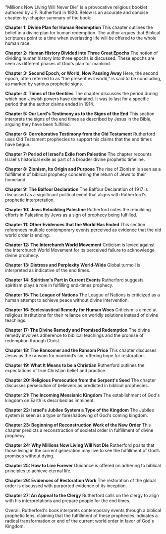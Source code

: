 "Millions Now Living Will Never Die" is a provocative religious booklet authored by J.F. Rutherford in 1920. Below is an accurate and concise chapter-by-chapter summary of the book:

**Chapter 1: Divine Plan for Human Redemption**
This chapter outlines the belief in a divine plan for human redemption. The author argues that Biblical scriptures point to a time when everlasting life will be offered to the whole human race.

**Chapter 2: Human History Divided into Three Great Epochs**
The notion of dividing human history into three epochs is discussed. These epochs are seen as different phases of God's plan for mankind.

**Chapter 3: Second Epoch, or World, Now Passing Away**
Here, the second epoch, often referred to as "the present evil world," is said to be concluding, as marked by various prophetic signs.

**Chapter 4: Times of the Gentiles**
The chapter discusses the period during which non-Jewish powers have dominated. It was to last for a specific period that the author claims ended in 1914.

**Chapter 5: Our Lord's Testimony as to the Signs of the End**
This section interprets the signs of the end times as described by Jesus in the Bible, arguing they have been fulfilled.

**Chapter 6: Corroborative Testimony from the Old Testament**
Rutherford uses Old Testament prophecies to support his claims that the end times have begun.

**Chapter 7: Period of Israel's Exile from Palestine**
The chapter recounts Israel's historical exile as part of a broader divine prophetic timeline.

**Chapter 8: Zionism, Its Origin and Purpose**
The rise of Zionism is seen as a fulfillment of biblical prophecy concerning the return of Jews to their homeland.

**Chapter 9: The Balfour Declaration**
The Balfour Declaration of 1917 is discussed as a significant political event that aligns with Rutherford's prophetic interpretation.

**Chapter 10: Jews Rebuilding Palestine**
Rutherford notes the rebuilding efforts in Palestine by Jews as a sign of prophecy being fulfilled.

**Chapter 11: Other Evidences that the World Has Ended**
This section references multiple contemporary events perceived as evidence that the old world order is ending.

**Chapter 12: The Interchurch World Movement**
Criticism is levied against the Interchurch World Movement for its perceived failure to acknowledge divine prophecy.

**Chapter 13: Distress and Perplexity World-Wide**
Global turmoil is interpreted as indicative of the end times.

**Chapter 14: Spiritism's Part in Current Events**
Rutherford suggests spiritism plays a role in fulfilling end-times prophecy.

**Chapter 15: The League of Nations**
The League of Nations is criticized as a human attempt to achieve peace without divine intervention.

**Chapter 16: Ecclesiastical Remedy for Human Woes**
Criticism is aimed at religious institutions for their reliance on worldly solutions instead of divine teachings.

**Chapter 17: The Divine Remedy and Promised Redemption**
The divine remedy involves adherence to biblical teachings and the promise of redemption through Christ.

**Chapter 18: The Ransomer and the Ransom Price**
This chapter discusses Jesus as the ransom for mankind’s sin, offering hope for restoration.

**Chapter 19: What It Means to be a Christian**
Rutherford outlines the expectations of true Christian belief and practice.

**Chapter 20: Religious Persecution from the Serpent's Seed**
The chapter discusses persecution of believers as predicted in biblical prophecies.

**Chapter 21: The Incoming Messianic Kingdom**
The establishment of God's kingdom on Earth is described as imminent.

**Chapter 22: Israel's Jubilee System a Type of the Kingdom**
The Jubilee system is seen as a type or foreshadowing of God's coming kingdom.

**Chapter 23: Beginning of Reconstruction Work of the New Order**
This chapter predicts a reconstruction of societal order in fulfillment of divine prophecy.

**Chapter 24: Why Millions Now Living Will Not Die**
Rutherford posits that those living in the current generation may live to see the fulfillment of God’s promises without dying.

**Chapter 25: How to Live Forever**
Guidance is offered on adhering to biblical principles to achieve eternal life.

**Chapter 26: Evidences of Restoration Work**
The restoration of the global order is discussed with purported evidence of its inception.

**Chapter 27: An Appeal to the Clergy**
Rutherford calls on the clergy to align with his interpretations and prepare people for the end times.

Overall, Rutherford's book interprets contemporary events through a biblical prophetic lens, claiming that the fulfillment of these prophecies indicates a radical transformation or end of the current world order in favor of God's Kingdom.